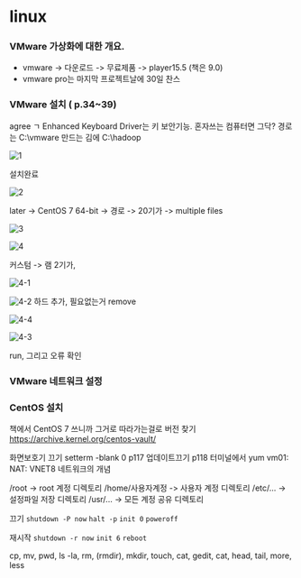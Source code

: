 # linux
### VMware 가상화에 대한 개요.
* vmware -> 다운로드 -> 무료제품 -> player15.5 (책은 9.0)
* vmware pro는 마지막 프로젝트날에 30일 찬스

### VMware 설치 ( p.34~39)
agree ㄱ
Enhanced Keyboard Driver는 키 보안기능. 혼자쓰는 컴퓨터면 그닥?
경로는 C:\vmware
만드는 김에 C:\hadoop

![1](C:\Users\student\Desktop\GitHub\til\img\1.png)

설치완료

![2](C:\Users\student\Desktop\GitHub\til\img\2.png)

later -> CentOS 7 64-bit -> 경로 -> 20기가 -> multiple files

![3](C:\Users\student\Desktop\GitHub\til\img\3.png)

![4](C:\Users\student\Desktop\GitHub\til\img\4.png)

커스텀 -> 램 2기가, 

![4-1](C:\Users\student\Desktop\GitHub\til\img\4-1.png)

![4-2](C:\Users\student\Desktop\GitHub\til\img\4-2.png)
하드 추가, 필요없는거 remove

![4-4](C:\Users\student\Desktop\GitHub\til\img\4-4.png)

![4-3](C:\Users\student\Desktop\GitHub\til\img\4-3.png)

run, 그리고 오류 확인
### VMware 네트워크 설정
### CentOS 설치
책에서 CentOS 7 쓰니까 그거로 따라가는걸로
버전 찾기 https://archive.kernel.org/centos-vault/ 

화면보호기 끄기 setterm -blank 0
p117 업데이트끄기
p118 터미널에서 yum
vm01: NAT: VNET8 네트워크의 개념

/root -> root 계정 디렉토리
/home/사용자계정 -> 사용자 계정 디렉토리
/etc/... -> 설정파일 저장 디렉토리
/usr/... -> 모든 계정 공유 디렉토리

끄기
`shutdown -P now`
`halt -p`
`init 0`
`poweroff`

재시작
`shutdown -r now`
`init 6`
`reboot `

cp, mv, pwd, ls -la, rm, (rmdir), mkdir, touch, cat, gedit, cat, head, tail, more, less